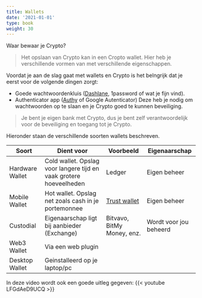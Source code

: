 ```yaml
---
title: Wallets
date: '2021-01-01'
type: book
weight: 30
---
```


Waar bewaar je Crypto?

> Het opslaan van Crypto kan in een Cropto wallet. Hier heb je verschillende vormen van met verschillende eigenschappen.

Voordat je aan de slag gaat met wallets en Crypto is het belngrijk dat je eerst voor de volgende dingen zorgt:
- Goede wachtwoordenkluis ([Dashlane](https://www.dashlane.com/cs/3nR2tPuig_tV), 1password of wat je fijn vind).
- Authenticator app ([Authy](https://authy.com/) of Google Autenticator)
Deze heb je nodig om wachtwoorden op te slaan en je Crypto goed te kunnen beveiliging.

> Je bent je eigen bank met Crypto, dus je bent zelf verantwoordelijk voor de beveiliging en toegang tot je Crypto.

Hieronder staan de verschillende soorten wallets beschreven.

| Soort | Dient voor | Voorbeeld | Eigenaarschap | 
|----|----|----|----|
| Hardware Wallet | Cold wallet. Opslag voor langere tijd en vaak grotere hoeveelheden | Ledger | Eigen beheer |
| Mobile Wallet | Hot wallet. Opslag net zoals cash in je portemonnee | [Trust wallet](https://trustwallet.com/) | Eigen beheer |
| Custodial | Eigenaarschap ligt bij aanbieder (Exchange) | Bitvavo, BitMy Money, enz. | Wordt voor jou beheerd |
| Web3 Wallet | Via een web plugin | | |
| Desktop Wallet | Geinstalleerd op je laptop/pc | | |

In deze video wordt ook een goede uitleg gegeven:
{{< youtube LFGdAeD9UCQ >}}

